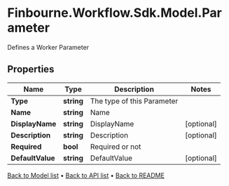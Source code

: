 # Finbourne.Workflow.Sdk.Model.Parameter
Defines a Worker Parameter

## Properties

Name | Type | Description | Notes
------------ | ------------- | ------------- | -------------
**Type** | **string** | The type of this Parameter | 
**Name** | **string** | Name | 
**DisplayName** | **string** | DisplayName | [optional] 
**Description** | **string** | Description | [optional] 
**Required** | **bool** | Required or not | 
**DefaultValue** | **string** | DefaultValue | [optional] 

[Back to Model list](../README.md#documentation-for-models) &#8226; [Back to API list](../README.md#documentation-for-api-endpoints) &#8226; [Back to README](../README.md)

